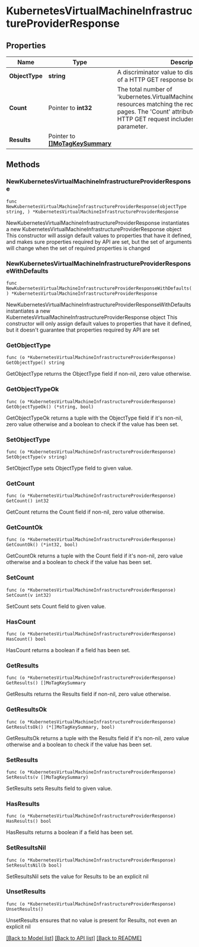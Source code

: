 # KubernetesVirtualMachineInfrastructureProviderResponse

## Properties

Name | Type | Description | Notes
------------ | ------------- | ------------- | -------------
**ObjectType** | **string** | A discriminator value to disambiguate the schema of a HTTP GET response body. | 
**Count** | Pointer to **int32** | The total number of &#39;kubernetes.VirtualMachineInfrastructureProvider&#39; resources matching the request, accross all pages. The &#39;Count&#39; attribute is included when the HTTP GET request includes the &#39;$inlinecount&#39; parameter. | [optional] 
**Results** | Pointer to [**[]MoTagKeySummary**](MoTagKeySummary.md) |  | [optional] 

## Methods

### NewKubernetesVirtualMachineInfrastructureProviderResponse

`func NewKubernetesVirtualMachineInfrastructureProviderResponse(objectType string, ) *KubernetesVirtualMachineInfrastructureProviderResponse`

NewKubernetesVirtualMachineInfrastructureProviderResponse instantiates a new KubernetesVirtualMachineInfrastructureProviderResponse object
This constructor will assign default values to properties that have it defined,
and makes sure properties required by API are set, but the set of arguments
will change when the set of required properties is changed

### NewKubernetesVirtualMachineInfrastructureProviderResponseWithDefaults

`func NewKubernetesVirtualMachineInfrastructureProviderResponseWithDefaults() *KubernetesVirtualMachineInfrastructureProviderResponse`

NewKubernetesVirtualMachineInfrastructureProviderResponseWithDefaults instantiates a new KubernetesVirtualMachineInfrastructureProviderResponse object
This constructor will only assign default values to properties that have it defined,
but it doesn't guarantee that properties required by API are set

### GetObjectType

`func (o *KubernetesVirtualMachineInfrastructureProviderResponse) GetObjectType() string`

GetObjectType returns the ObjectType field if non-nil, zero value otherwise.

### GetObjectTypeOk

`func (o *KubernetesVirtualMachineInfrastructureProviderResponse) GetObjectTypeOk() (*string, bool)`

GetObjectTypeOk returns a tuple with the ObjectType field if it's non-nil, zero value otherwise
and a boolean to check if the value has been set.

### SetObjectType

`func (o *KubernetesVirtualMachineInfrastructureProviderResponse) SetObjectType(v string)`

SetObjectType sets ObjectType field to given value.


### GetCount

`func (o *KubernetesVirtualMachineInfrastructureProviderResponse) GetCount() int32`

GetCount returns the Count field if non-nil, zero value otherwise.

### GetCountOk

`func (o *KubernetesVirtualMachineInfrastructureProviderResponse) GetCountOk() (*int32, bool)`

GetCountOk returns a tuple with the Count field if it's non-nil, zero value otherwise
and a boolean to check if the value has been set.

### SetCount

`func (o *KubernetesVirtualMachineInfrastructureProviderResponse) SetCount(v int32)`

SetCount sets Count field to given value.

### HasCount

`func (o *KubernetesVirtualMachineInfrastructureProviderResponse) HasCount() bool`

HasCount returns a boolean if a field has been set.

### GetResults

`func (o *KubernetesVirtualMachineInfrastructureProviderResponse) GetResults() []MoTagKeySummary`

GetResults returns the Results field if non-nil, zero value otherwise.

### GetResultsOk

`func (o *KubernetesVirtualMachineInfrastructureProviderResponse) GetResultsOk() (*[]MoTagKeySummary, bool)`

GetResultsOk returns a tuple with the Results field if it's non-nil, zero value otherwise
and a boolean to check if the value has been set.

### SetResults

`func (o *KubernetesVirtualMachineInfrastructureProviderResponse) SetResults(v []MoTagKeySummary)`

SetResults sets Results field to given value.

### HasResults

`func (o *KubernetesVirtualMachineInfrastructureProviderResponse) HasResults() bool`

HasResults returns a boolean if a field has been set.

### SetResultsNil

`func (o *KubernetesVirtualMachineInfrastructureProviderResponse) SetResultsNil(b bool)`

 SetResultsNil sets the value for Results to be an explicit nil

### UnsetResults
`func (o *KubernetesVirtualMachineInfrastructureProviderResponse) UnsetResults()`

UnsetResults ensures that no value is present for Results, not even an explicit nil

[[Back to Model list]](../README.md#documentation-for-models) [[Back to API list]](../README.md#documentation-for-api-endpoints) [[Back to README]](../README.md)


